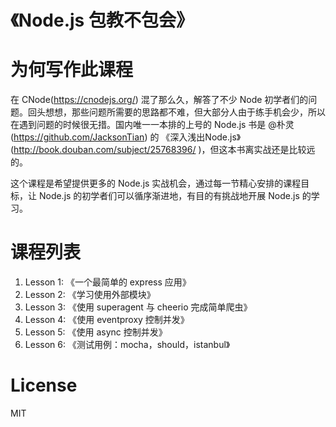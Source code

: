 《Node.js 包教不包会》
=

为何写作此课程
==

在 CNode(https://cnodejs.org/) 混了那么久，解答了不少 Node 初学者们的问题。回头想想，那些问题所需要的思路都不难，但大部分人由于练手机会少，所以在遇到问题的时候很无措。国内唯一一本排的上号的 Node.js 书是 @朴灵(https://github.com/JacksonTian) 的 《深入浅出Node.js》(http://book.douban.com/subject/25768396/ )，但这本书离实战还是比较远的。

这个课程是希望提供更多的 Node.js 实战机会，通过每一节精心安排的课程目标，让 Node.js 的初学者们可以循序渐进地，有目的有挑战地开展 Node.js 的学习。

课程列表
==

1. Lesson 1: 《一个最简单的 express 应用》
1. Lesson 2: 《学习使用外部模块》
1. Lesson 3: 《使用 superagent 与 cheerio 完成简单爬虫》
1. Lesson 4: 《使用 eventproxy 控制并发》
1. Lesson 5: 《使用 async 控制并发》
1. Lesson 6: 《测试用例：mocha，should，istanbul》

License
==

MIT
